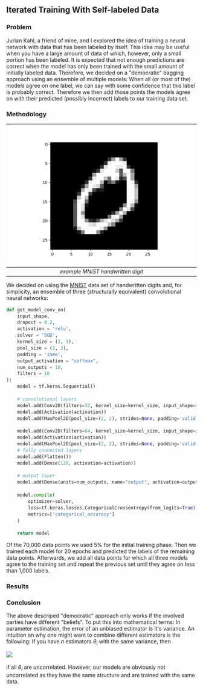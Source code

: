 ## Iterated Training With Self-labeled Data 

### Problem

Jurian Kahl, a friend of mine, and I explored the idea of training a neural network with data that has been labeled by itself. This idea may be useful when you have a large amount of data of which, however, only a small portion has been labeled.
It is expected that not enough predictions are correct when the model has only been trained with the small amount of initially labeled data. Therefore, we decided on a "democratic" bagging approach using an ensemble of multiple models: When all (or most of the) models agree on one label, we can say with some confidence that this label is probably correct. Therefore we then add those points the models agree on with their predicted (possibly incorrect) labels to our training data set. 

### Methodology

| ![64 by 64 pixel handwritten digit 0](images/refeeding_predicted_labels/MNIST_example_digit_0.png) | 
|:--:| 
| *example MNIST handwritten digit* |

We decided on using the <a href="http://yann.lecun.com/exdb/mnist/" target="_blank" rel="noopener noreferrer">MNIST</a> data set of handwritten digits and, for simplicity, an ensemble of three (structurally equivalent) convolutional neural networks:

```python
def get_model_conv_nn(
    input_shape,
    dropout = 0.2,
    activation = 'relu',
    solver = 'SGD',
    kernel_size = (3, 3),
    pool_size = (2, 2),
    padding = 'same',
    output_activation = "softmax",
    num_outputs = 10,
    filters = 16
):
    model = tf.keras.Sequential()

    # convolutional layers
    model.add(Conv2D(filters=32, kernel_size=kernel_size, input_shape=input_shape, padding=padding))
    model.add(Activation(activation))
    model.add(MaxPool2D(pool_size=(2, 2), strides=None, padding='valid'))

    model.add(Conv2D(filters=64, kernel_size=kernel_size, input_shape=input_shape, padding=padding))
    model.add(Activation(activation))
    model.add(MaxPool2D(pool_size=(2, 2), strides=None, padding='valid'))
    # fully connected layers
    model.add(Flatten())
    model.add(Dense(128, activation=activation))

    # output layer
    model.add(Dense(units=num_outputs, name="output", activation=output_activation))

    model.compile(
        optimizer=solver,
        loss=tf.keras.losses.CategoricalCrossentropy(from_logits=True),
        metrics=['categorical_accuracy']
    )

    return model
```

Of the 70,000 data points we used 5% for the initial training phase. Then we trained each model for 20 epochs and predicted the labels of the remaining data points. Afterwards, we add all data points for which all three models agree to the training set and repeat the previous set until they agree on less than 1,000 labels.

### Results



### Conclusion

The above descriped "democratic" approach only works if the involved parties have different "beliefs". To put this into mathematical terms: In parameter estimation, the error of an unbiased estimator is it's variance. An intuition on why one might want to combine different estimators is the following: If you have $n$ estimators $\theta_i$ with the same variance, then

<img src="https://render.githubusercontent.com/render/math?math=Var(\frac{1}{n} \sum_{i=1}^n \theta_i) = \frac{1}{n^2} n Var(\theta_1) = \frac{1}{n} Var(\theta_1)">

if all $\theta_i$ are uncorrelated. However, our models are obviously not uncorrelated as they have the same structure and are trained with the same data.
